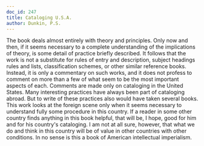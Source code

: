 ```yaml
---
doc_id: 247
title: Cataloging U.S.A.
author: Dunkin, P.S.
---
```


The book deals almost entirely with theory and principles.  Only
now and then, if it seems necessary to a complete understanding of
the implications of theory, is some detail of practice briefly 
described.
  It follows that the work is not a substitute for rules of entry and
description, subject headings rules and lists, classification schemes, or
other similar reference books.  Instead, it is only a commentary on such
works, and it does not profess to comment on more than a few of
what seem to be the most important aspects of each.
  Comments are made only on cataloging in the United States.
Many interesting practices have always been part of cataloging
abroad.  But to write of these practices also would have taken several
books.  This work looks at the foreign scene only when it seems
necessary to understand fully some procedure in this country.  If a
reader in some other country finds anything in this book helpful,
that will be, I hope, good for him and for his country's cataloging.
I am not at all sure, however, that what we do and think in this
country will be of value in other countries with other conditions.  In
no sense is this a book of American intellectual imperialism.